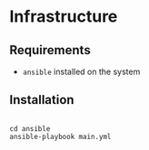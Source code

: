 # Infrastructure

## Requirements

- `ansible` installed on the system

## Installation
```

cd ansible
ansible-playbook main.yml
```

